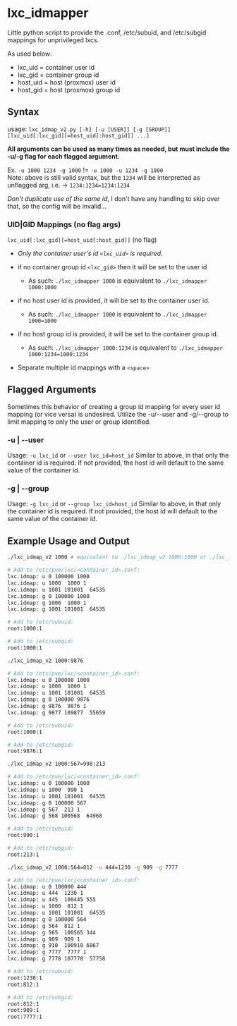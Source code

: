 # lxc_idmapper
Little python script to provide the <ctid>.conf, /etc/subuid, and /etc/subgid mappings for unprivileged lxcs.

As used below: 
- lxc_uid = container user id
- lxc_gid = container group id
- host_uid = host (proxmox) user id
- host_gid = host (proxmox) group id
  

<h2>Syntax</h2>

usage: `lxc_idmap_v2.py [-h] [-u [USER]] [-g [GROUP]] [lxc_uid[:lxc_gid][=host_uid[:host_gid]] ...]`

<b>All arguments can be used as many times as needed, but must include the -u/-g flag for each flagged argument.</b>

Ex. `-u 1000 1234 -g 1000` != `-u 1000 -u 1234 -g 1000`  
Note: above is still valid syntax, but the `1234` will be interpretted as unflagged arg, i.e. -> `1234:1234=1234:1234`

<em>Don't duplicate use of the same id</em>, I don't have any handling to skip over that, so the config will be invalid...


<h3>UID|GID Mappings (no flag args)</h3>

`lxc_uid[:lxc_gid][=host_uid[:host_gid]]` (no flag)

- *Only the container user's id `<lxc_uid>` is required.*
- if no container group id `<lxc_gid>` then it will be set to the user id
  - As such: `./lxc_idmapper 1000` is equivalent to `./lxc_idmapper 1000:1000`   
- if no host user id is provided, it will be set to the container user id.
  - As such: `./lxc_idmapper 1000` is equivalent to `./lxc_idmapper 1000=1000`  
- if no host group id is provided, it will be set to the container group id.
  - As such: `./lxc_idmapper 1000:1234` is equivalent to `./lxc_idmapper 1000:1234=1000:1234`

- Separate multiple id mappings with a `<space>`
 
<h2>Flagged Arguments</h2>
Sometimes this behavior of creating a group id mapping for every user id mapping (or vice versa) is undesired. Utilize the -u/--user and -g/--group to limit mapping to only the user or group identified. 

<h3>-u | --user</h3>

Usage: `-u lxc_id` or `--user lxc_id=host_id`
Similar to above, in that only the container id is required. If not provided, the host id will default to the same value of the container id. 

<h3>-g | --group</h3>

Usage: `-g lxc_id` or `--group lxc_id=host_id`
Similar to above, in that only the container id is required. If not provided, the host id will default to the same value of the container id. 

<h2>Example Usage and Output</h2>

```bash
./lxc_idmap_v2 1000 # equivalent to ./lxc_idmap_v2 1000:1000 or ./lxc_idmap_v2 1000:1000=1000:1000

# Add to /etc/pve/lxc/<container_id>.conf:
lxc.idmap: u 0 100000 1000
lxc.idmap: u 1000  1000 1
lxc.idmap: u 1001 101001  64535
lxc.idmap: g 0 100000 1000
lxc.idmap: g 1000  1000 1
lxc.idmap: g 1001 101001  64535

# Add to /etc/subuid:
root:1000:1

# Add to /etc/subgid:
root:1000:1
```

```bash
./lxc_idmap_v2 1000:9876

# Add to /etc/pve/lxc/<container_id>.conf:
lxc.idmap: u 0 100000 1000
lxc.idmap: u 1000  1000 1
lxc.idmap: u 1001 101001  64535
lxc.idmap: g 0 100000 9876
lxc.idmap: g 9876  9876 1
lxc.idmap: g 9877 109877  55659

# Add to /etc/subuid:
root:1000:1

# Add to /etc/subgid:
root:9876:1
```

```bash
./lxc_idmap_v2 1000:567=990:213

# Add to /etc/pve/lxc/<container_id>.conf:
lxc.idmap: u 0 100000 1000
lxc.idmap: u 1000  990 1
lxc.idmap: u 1001 101001  64535
lxc.idmap: g 0 100000 567
lxc.idmap: g 567  213 1
lxc.idmap: g 568 100568  64968

# Add to /etc/subuid:
root:990:1

# Add to /etc/subgid:
root:213:1
```

```bash
./lxc_idmap_v2 1000:564=812 -u 444=1230 -g 909 -g 7777

# Add to /etc/pve/lxc/<container_id>.conf:
lxc.idmap: u 0 100000 444
lxc.idmap: u 444  1230 1
lxc.idmap: u 445  100445 555
lxc.idmap: u 1000  812 1
lxc.idmap: u 1001 101001  64535
lxc.idmap: g 0 100000 564
lxc.idmap: g 564  812 1
lxc.idmap: g 565  100565 344
lxc.idmap: g 909  909 1
lxc.idmap: g 910  100910 6867
lxc.idmap: g 7777  7777 1
lxc.idmap: g 7778 107778  57758

# Add to /etc/subuid:
root:1230:1
root:812:1

# Add to /etc/subgid:
root:812:1
root:909:1
root:7777:1
```
